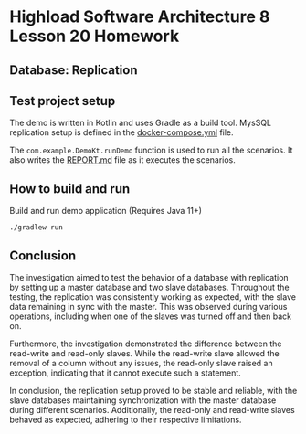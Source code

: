 # Highload Software Architecture 8 Lesson 20 Homework

Database: Replication
---

## Test project setup

The demo is written in Kotlin and uses Gradle as a build tool.
MysSQL replication setup is defined in the [docker-compose.yml](docker-compose.yml) file.

The `com.example.DemoKt.runDemo` function is used to run all the scenarios.
It also writes the [REPORT.md](reports/REPORT.md) file as it executes the scenarios.

## How to build and run

Build and run demo application (Requires Java 11+)

```shell script
./gradlew run
```

## Conclusion

The investigation aimed to test the behavior of a database with replication by setting up a master database and two slave databases.
Throughout the testing, the replication was consistently working as expected, with the slave data remaining in sync with the master. This
was observed during various operations, including when one of the slaves was turned off and then back on.

Furthermore, the investigation demonstrated the difference between the read-write and read-only slaves. While the read-write slave allowed
the removal of a column without any issues, the read-only slave raised an exception, indicating that it cannot execute such a statement.

In conclusion, the replication setup proved to be stable and reliable, with the slave databases maintaining synchronization with the master
database during different scenarios. Additionally, the read-only and read-write slaves behaved as expected, adhering to their respective
limitations.
